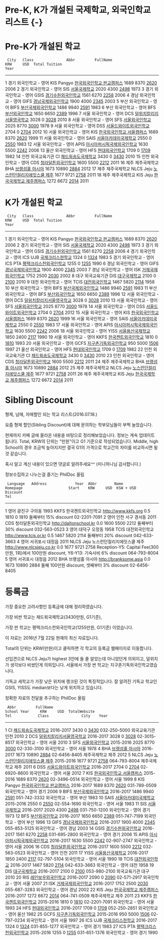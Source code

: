 

# Pre-K, K가 개설된 국제학교, 외국인학교 리스트 {-}

# Pre-K가 개설된 학교

     City   Class               Abbr         FullName                                                        KRW     USD  Total Tuition                                                                                                         Year
---  -----  ------------------  -----------  ------------------------------------------------------------  -----  ------  -------------------------------------------------------------------------------------------------------------------  -----
1    경기   외국인학교 - 영어   KIS Pangyo   [한국외국인학교 판교캠퍼스](http://www.kis.kr/ )               1689    8370  [2620](http://www.kis.kr/admissions/tuition-and-fees/ )                                                               2006
2    경기   외국인학교 - 영어   SIS          [서울국제학교](http://www.siskorea.org )                       2020    4300  [2498](https://siskorea.org/admissions/tuition-and-fees/ )                                                            1973
3    경기   외국인학교 - 영어   GSIS         [경기수원외국인학교](http://www.gsis.sc.kr )                   1561    6270  [2258](http://www.gsis.sc.kr/admissions/tuition-and-fees/ )                                                           2006
4    경남   외국인학교 - 영어   GIFS         [경남국제외국인학교](http://www.gifs.or.kr )                   1900    4000  [2345](http://gifs.or.kr/admissions/school-fees/ )                                                                    2003
5    부산   외국인학교 - 영어   BIFS         [부산국제외국인학교](http://www.bifskorea.org )                1486    9940  [2591](http://www.bifskorea.org/admissions/schoolfees.html )                                                          1983
6    부산   외국인학교 - 영어   BFS          [부산외국인학교](http://www.busanforeignschool.org )           1650    6650  [2389](http://www.busanforeignschool.org/admissions/school-fees/ )                                                    1996
7    서울   외국인학교 - 영어   DCS          [덜위치칼리지서울영국학교](http://www.dulwich-seoul.kr/ )      3028       0  [3028](http://www.dulwich-seoul.kr/page.cfm?p=700 )                                                                   2010
8    서울   외국인학교 - 영어   SFS          [서울외국인학교](http://www.seoulforeign.org )                 2025    8770  [3000](http://www.seoulforeign.org/uploaded/SFSwide/PDFs/TuitFeeSchedule16-17.pdf )                                   1978
9    서울   외국인학교 - 영어   DSS          [서울드와이트외국인학교](http://www.dwight.or.kr/ )            2704       0  [2704](http://www.dwight.or.kr/admissions/tuition-fees )                                                              2012
10   서울   외국인학교 - 영어   KIS          [한국외국인학교 서울캠퍼스](http://kisseoul.org )              1689    8370  [2620](http://kisseoul.org/?page_id=4447 )                                                                            1999
11   서울   외국인학교 - 영어   SAIS         [서울아카데미국제학교](http://www.seoulacademy.net )           2550       0  [2550](http://www.seoulacademy.net/fees-and-related-policies.html )                                                   1983
12   서울   외국인학교 - 영어   APIS         [아시아퍼시픽국제외국인학교](http://www.apis.seoul.kr )        1630    5500  [2242](http://www.apis.seoul.kr/admissions/tuition-and-fees/ )                                                        2006
13   울산   외국인학교 - 영어   HFS          [현대외국인학교](http://hyundaiforeignschool.com )             1709       0  [1709](http://www.hyundaiforeignschool.com/_/school-fees-payments/ )                                                  1982
14   인천   외국교육기관        CI           [채드윅송도국제학교](http://www.chadwickinternational.org )    3430       0  [3430](http://www.chadwickinternational.org/connect/families/tuition-fees )                                           2010
15   인천   외국인학교 - 영어   CDS          [청라달튼외국인학교](http://daltonschool.kr )                  1600    5500  [2212](http://daltonschool.kr/homeeng/02admission/0203admission.html)                                                 2011
16   제주   제주국제학교        BHA          [브랭섬홀 아시아](http://branksome.asia )                      1673   10890  [2884](http://www.branksome.asia/admissions/our-criteria )                                                            2012
17   제주   제주국제학교        NLCS Jeju    [노스런던컬리지에잇스쿨 제주](http://www.nlcsjeju.co.kr )      1677    9721  [2758](http://www.nlcsjeju.co.kr/userfiles/nlcsjejumvc/pdfs/admissions/NLCS_Jeju_Fee%20Structure_2015-16_ENG.pdf )    2011
18   제주   제주국제학교        KIS Jeju     [한국국제학교 제주캠퍼스](http://www.kis.ac/ )                 1272    6672  [2014](http://kis.ac/admissions3 )                                                                                    2011

# K가 개설된 학교

     City   Class               Abbr         FullName                                                        KRW     USD  Total Tuition                                                                                                             Year
---  -----  ------------------  -----------  ------------------------------------------------------------  -----  ------  -----------------------------------------------------------------------------------------------------------------------  -----
1    경기   외국인학교 - 영어   KIS Pangyo   [한국외국인학교 판교캠퍼스](http://www.kis.kr/ )               1689    8370  [2620](http://www.kis.kr/admissions/tuition-and-fees/ )                                                                   2006
2    경기   외국인학교 - 영어   SIS          [서울국제학교](http://www.siskorea.org )                       2020    4300  [2498](https://siskorea.org/admissions/tuition-and-fees/ )                                                                1973
3    경기   외국인학교 - 영어   GSIS         [경기수원외국인학교](http://www.gsis.sc.kr )                   1561    6270  [2258](http://www.gsis.sc.kr/admissions/tuition-and-fees/ )                                                               2006
4    경기   외국인학교 - 영어   ICS UJB      [국제크리스쳔학교](http://www.ics-ujb.org )                    1324       0  [1324](http://www.ics-ujb.org/admissions/tuition/schedule-and-fees.php )                                                  1983
5    경기   외국인학교 - 영어   ICS PTA      [평택크리스천외국인학교](http://www.icsptk.org/ )              1255       0  [1255](http://www.icsptk.org/tuition-fees.html )                                                                          1990
6    경남   외국인학교 - 영어   GIFS         [경남국제외국인학교](http://www.gifs.or.kr )                   1900    4000  [2345](http://gifs.or.kr/admissions/school-fees/ )                                                                        2003
7    경남   외국인학교 - 영어   ISK          [거제국제외국인학교](http://www.iskoje.org/ )                  1752    2500  [2030](http://www.iskoje.org/2016-2017-admissions-information--fees.html )                                                2002
8    대구   외국교육기관        DIS          [대구국제학교](http://www.dis.sc.kr/ )                         2100       0  [2100](http://www.dis.sc.kr/03_admissions/(0224-web%20final-ENG)%20Tuition_Fees_SY%202016-17.pdf )                        2010
9    대전   외국인학교 - 영어   TCIS         [대전외국인학교](http://www.tcis.or.kr )                       1467    5820  [2114](http://www.tcis.or.kr/admissions/tuition-fees )                                                                    1958
10   부산   외국인학교 - 영어   BIFS         [부산국제외국인학교](http://www.bifskorea.org )                1486    9940  [2591](http://www.bifskorea.org/admissions/schoolfees.html )                                                              1983
11   부산   외국인학교 - 영어   BFS          [부산외국인학교](http://www.busanforeignschool.org )           1650    6650  [2389](http://www.busanforeignschool.org/admissions/school-fees/ )                                                        1996
12   서울   외국인학교 - 영어   DCS          [덜위치칼리지서울영국학교](http://www.dulwich-seoul.kr/ )      3028       0  [3028](http://www.dulwich-seoul.kr/page.cfm?p=700 )                                                                       2010
13   서울   외국인학교 - 영어   SFS          [서울외국인학교](http://www.seoulforeign.org )                 2025    8770  [3000](http://www.seoulforeign.org/uploaded/SFSwide/PDFs/TuitFeeSchedule16-17.pdf )                                       1978
14   서울   외국인학교 - 영어   DSS          [서울드와이트외국인학교](http://www.dwight.or.kr/ )            2704       0  [2704](http://www.dwight.or.kr/admissions/tuition-fees )                                                                  2012
15   서울   외국인학교 - 영어   KIS          [한국외국인학교 서울캠퍼스](http://kisseoul.org )              1689    8370  [2620](http://kisseoul.org/?page_id=4447 )                                                                                1999
16   서울   외국인학교 - 영어   SAIS         [서울아카데미국제학교](http://www.seoulacademy.net )           2550       0  [2550](http://www.seoulacademy.net/fees-and-related-policies.html )                                                       1983
17   서울   외국인학교 - 영어   APIS         [아시아퍼시픽국제외국인학교](http://www.apis.seoul.kr )        1630    5500  [2242](http://www.apis.seoul.kr/admissions/tuition-and-fees/ )                                                            2006
18   서울   외국인학교 - 영어   YISS         [서울용산국제학교](http://www.yisseoul.org )                   1850    2400  [2117](http://www.yisseoul.org/uploaded/Admissions/1617/Tuition-Financial-Information-Preliminary-20160129-16-17.pdf )    1990
19   서울   외국인학교 - 영어   KKFS         [한국켄트외국인학교](http://www.kkfs.org )                     1810       0  [1810](http://www.kkfs.org/xe/TuitionFees )                                                                               1993
20   서울   외국인학교 - 영어   GCFS         [지구촌기독외국인학교](http://www.gcfskorea.org )               950    5000  [1506](http://www.gcfskorea.org/tuition.html )                                                                            1997
21   울산   외국인학교 - 영어   HFS          [현대외국인학교](http://hyundaiforeignschool.com )             1709       0  [1709](http://www.hyundaiforeignschool.com/_/school-fees-payments/ )                                                      1982
22   인천   외국교육기관        CI           [채드윅송도국제학교](http://www.chadwickinternational.org )    3430       0  [3430](http://www.chadwickinternational.org/connect/families/tuition-fees )                                               2010
23   인천   외국인학교 - 영어   CDS          [청라달튼외국인학교](http://daltonschool.kr )                  1600    5500  [2212](http://daltonschool.kr/homeeng/02admission/0203admission.html)                                                     2011
24   제주   제주국제학교        BHA          [브랭섬홀 아시아](http://branksome.asia )                      1673   10890  [2884](http://www.branksome.asia/admissions/our-criteria )                                                                2012
25   제주   제주국제학교        NLCS Jeju    [노스런던컬리지에잇스쿨 제주](http://www.nlcsjeju.co.kr )      1677    9721  [2758](http://www.nlcsjeju.co.kr/userfiles/nlcsjejumvc/pdfs/admissions/NLCS_Jeju_Fee%20Structure_2015-16_ENG.pdf )        2011
26   제주   제주국제학교        KIS Jeju     [한국국제학교 제주캠퍼스](http://www.kis.ac/ )                 1272    6672  [2014](http://kis.ac/admissions3 )                                                                                        2011

# Sibling Discount
형제, 남매, 자매할인 되는 학교 리스트(2016.07.18.)

요즘 형제 할인(Sibling Discount)에 대해 문의하는 학부모님들이 부쩍 늘었습니다. 

현재까지 카페 글에 올라온 내용을 바탕으로 정리해보았습니다. 
정보는 계속 업데이트 됩니다. Total, KRW의 단위는 "만원"이고 G1 기준으로 작성되었습니다. Middle, high School의 경우 조금씩 높아지지만 결국 G1의 가격으로 학교간의 차이를 비교하시면 될 것 같습니다. 

혹시 알고 계신 내용이 있으면 댓글로 알려주세요^^ (미니허니님 감사합니다.)

정보수집하고 나누는걸 즐기는 PhilDoc 올림



     Language   Address             Year  Abbr        Name                          Homepage                     Start    KRW     USD  KSW + USD   Discount                                                                                     Tel          
---  ---------  -----------------  -----  ----------  ----------------------------  --------------------------  ------  -----  ------  ----------  -------------------------------------------------------------------------------------------  -------------
1    영어       광진구 구의동       1993  KKFS        한국켄트외국인학교            http://www.kkfs.org            0.5   1810       0  1810        둘째부터 15% discount                                                                        02-2201-7091 
2    영어       인천 서구 경서동    2011  CDS         청라달튼외국인학교            http://daltonschool.kr         0.0   1600    5500  2212        둘째부터 30% discount                                                                        032-563-0523 
3    영어       대덕구 오정동       1958  TCIS        대전외국인학교                http://www.tcis.or.kr          0.5   1467    5820  2114        둘째부터 20% discount                                                                        042-633-3663 
4    영어       서귀포시 대정읍     2011  NLCS Jeju   노스런던컬리지에잇스쿨 제주   http://www.nlcsjeju.co.kr      0.0   1677    9721  2758        Reception-Y5: Capital Fee(300만원, 1회)에서 100만원 discount, Y6-Y13: 기숙사비 6% discount   064-793-8004 
5    영어       서귀포시 대정읍     2012  BHA         브랭섬홀 아시아               http://branksome.asia          0.0   1673   10890  2884        둘째 100만원 discount, 셋째부터 3% discount                                                  02-6456-8405 




# 등록금 

가장 중요한 고려사항인 등록금에 대해 정리하였습니다.

가장 비싼 학교는 채드윅국제학교(3430만원, G1기준), 

가장 싼 학교는 평택크리스천외국인학교(1255만원, G1기준) 이었습니다.

이 자료는 2016년 7월 22일 현재의 최신 자료입니다.

Total의 단위는 KRW(만원)이고 클릭하면 각 학교의 등록금 웹페이지로 이동합니다.

선입견으로 NLCS Jeju가 highest 3안에 들 줄 알았는데 아니었던게 의외이고, 덜위치가 생각보다 비쌌던게 의외입니다. 서울에서 가장 싼 학교는 지구촌기독외국인학교였습니다.

기독교 세학교가 가장 낮은 위치에 랭크된 것이 특징적입니다. 잘 알려진 기독교 학교인 GSIS, YISS도 median보다는 낮게 위치하고 있습니다.

정확한 자료의 전달을 추구하는 PhilDoc 올림


     Abbr         FullName                                                      School Year     KRW     USD  TotalWebsite                                                                                                             Tel            Class               City    Year
---  -----------  ------------------------------------------------------------  ------------  -----  ------  -----------------------------------------------------------------------------------------------------------------------  -------------  ------------------  -----  -----
1    CI           [채드윅송도국제학교](http://www.chadwickinternational.org )   2016-2017      3430       0  [3430](http://www.chadwickinternational.org/connect/families/tuition-fees )                                              032-250-5000   외국교육기관        인천    2010
2    DCS          [덜위치칼리지서울영국학교](http://www.dulwich-seoul.kr/ )     2016-2017      3028       0  [3028](http://www.dulwich-seoul.kr/page.cfm?p=700 )                                                                      02-3015-8517   외국인학교 - 영어   서울    2010
3    SFS          [서울외국인학교](http://www.seoulforeign.org )                2015-2016      2025    8770  [3000](http://www.seoulforeign.org/uploaded/SFSwide/PDFs/TuitFeeSchedule16-17.pdf )                                      02-330-3100    외국인학교 - 영어   서울    1978
4    BHA          [브랭섬홀 아시아](http://branksome.asia )                     2016-2017      1673   10890  [2884](http://www.branksome.asia/admissions/our-criteria )                                                               02-6456-8405   제주국제학교        제주    2012
5    NLCS Jeju    [노스런던컬리지에잇스쿨 제주](http://www.nlcsjeju.co.kr )     2015-2016      1677    9721  [2758](http://www.nlcsjeju.co.kr/userfiles/nlcsjejumvc/pdfs/admissions/NLCS_Jeju_Fee%20Structure_2015-16_ENG.pdf )       064-793-8004   제주국제학교        제주    2011
6    DSS          [서울드와이트외국인학교](http://www.dwight.or.kr/ )           2016-2017      2704       0  [2704](http://www.dwight.or.kr/admissions/tuition-fees )                                                                 02-6920-8600   외국인학교 - 영어   서울    2012
7    KIS          [한국외국인학교 서울캠퍼스](http://kisseoul.org )             2015-2016      1689    8370  [2620](http://kisseoul.org/?page_id=4447 )                                                                               02-3496-0514   외국인학교 - 영어   서울    1999
8    KIS Pangyo   [한국외국인학교 판교캠퍼스](http://www.kis.kr/ )              2016-2017      1689    8370  [2620](http://www.kis.kr/admissions/tuition-and-fees/ )                                                                  031-789-0509   외국인학교 - 영어   경기    2006
9    BIFS         [부산국제외국인학교](http://www.bifskorea.org )               2016-2017      1486    9940  [2591](http://www.bifskorea.org/admissions/schoolfees.html )                                                             051-742-3332   외국인학교 - 영어   부산    1983
10   SAIS         [서울아카데미국제학교](http://www.seoulacademy.net )          2015-2016      2550       0  [2550](http://www.seoulacademy.net/fees-and-related-policies.html )                                                      02-554-1690    외국인학교 - 영어   서울    1983
11   SIS          [서울국제학교](http://www.siskorea.org )                      2016-2017      2020    4300  [2498](https://siskorea.org/admissions/tuition-and-fees/ )                                                               031-750-1200   외국인학교 - 영어   경기    1973
12   BFS          [부산외국인학교](http://www.busanforeignschool.org )          2016-2017      1650    6650  [2389](http://www.busanforeignschool.org/admissions/school-fees/ )                                                       051-747-7199   외국인학교 - 영어   부산    1996
13   GIFS         [경남국제외국인학교](http://www.gifs.or.kr )                  2016-2017      1900    4000  [2345](http://gifs.or.kr/admissions/school-fees/ )                                                                       055-853-5125   외국인학교 - 영어   경남    2003
14   GSIS         [경기수원외국인학교](http://www.gsis.sc.kr )                  2016-2017      1561    6270  [2258](http://www.gsis.sc.kr/admissions/tuition-and-fees/ )                                                              031-695-2800   외국인학교 - 영어   경기    2006
15   APIS         [아시아퍼시픽국제외국인학교](http://www.apis.seoul.kr )       2016-2017      1630    5500  [2242](http://www.apis.seoul.kr/admissions/tuition-and-fees/ )                                                           02-907-2747    외국인학교 - 영어   서울    2006
16   CDS          [청라달튼외국인학교](http://daltonschool.kr )                 2016-2017      1600    5500  [2212](http://daltonschool.kr/homeeng/02admission/0203admission.html)                                                    032-563-0523   외국인학교 - 영어   인천    2011
17   YISS         [서울용산국제학교](http://www.yisseoul.org )                  2016-2017      1850    2400  [2117](http://www.yisseoul.org/uploaded/Admissions/1617/Tuition-Financial-Information-Preliminary-20160129-16-17.pdf )   02-797-5104    외국인학교 - 영어   서울    1990
18   TCIS         [대전외국인학교](http://www.tcis.or.kr )                      2016-2017      1467    5820  [2114](http://www.tcis.or.kr/admissions/tuition-fees )                                                                   042-633-3663   외국인학교 - 영어   대전    1958
19   DIS          [대구국제학교](http://www.dis.sc.kr/ )                        2016-2017      2100       0  [2100](http://www.dis.sc.kr/03_admissions/(0224-web%20final-ENG)%20Tuition_Fees_SY%202016-17.pdf )                       053-980-2100   외국교육기관        대구    2010
20   RIS          [레인보우외국인학교](http://www.rischool.org )                2016-2017      2090       0  [2090](http://www.rischool.org/admissions/tuition-and-fees/ )                                                            02-571-2917    외국인학교 - 영어   서울    2007
21   ISK          [거제국제외국인학교](http://www.iskoje.org/ )                 2016-2017      1752    2500  [2030](http://www.iskoje.org/2016-2017-admissions-information--fees.html )                                               055-687-3283   외국인학교 - 영어   경남    2002
22   KIS Jeju     [한국국제학교 제주캠퍼스](http://www.kis.ac/ )                2016-2017      1272    6672  [2014](http://kis.ac/admissions3 )                                                                                       064-741-0509   제주국제학교        제주    2011
23   KKFS         [한국켄트외국인학교](http://www.kkfs.org )                    2015-2016      1810       0  [1810](http://www.kkfs.org/xe/TuitionFees )                                                                              02-2201-7091   외국인학교 - 영어   서울    1993
24   HFS          [현대외국인학교](http://hyundaiforeignschool.com )            2016-2017      1709       0  [1709](http://www.hyundaiforeignschool.com/_/school-fees-payments/ )                                                     052-250-2851   외국인학교 - 영어   울산    1982
25   GCFS         [지구촌기독외국인학교](http://www.gcfskorea.org )             2015-2016       950    5000  [1506](http://www.gcfskorea.org/tuition.html )                                                                           02-797-0234    외국인학교 - 영어   서울    1997
26   ICS UJB      [국제크리스쳔학교](http://www.ics-ujb.org )                   2016-2017      1324       0  [1324](http://www.ics-ujb.org/admissions/tuition/schedule-and-fees.php )                                                 031-855-1277   외국인학교 - 영어   경기    1983
27   ICS PTA      [평택크리스천외국인학교](http://www.icsptk.org/ )             2015-2016      1255       0  [1255](http://www.icsptk.org/tuition-fees.html )                                                                         031-651-1376   외국인학교 - 영어   경기    1990


